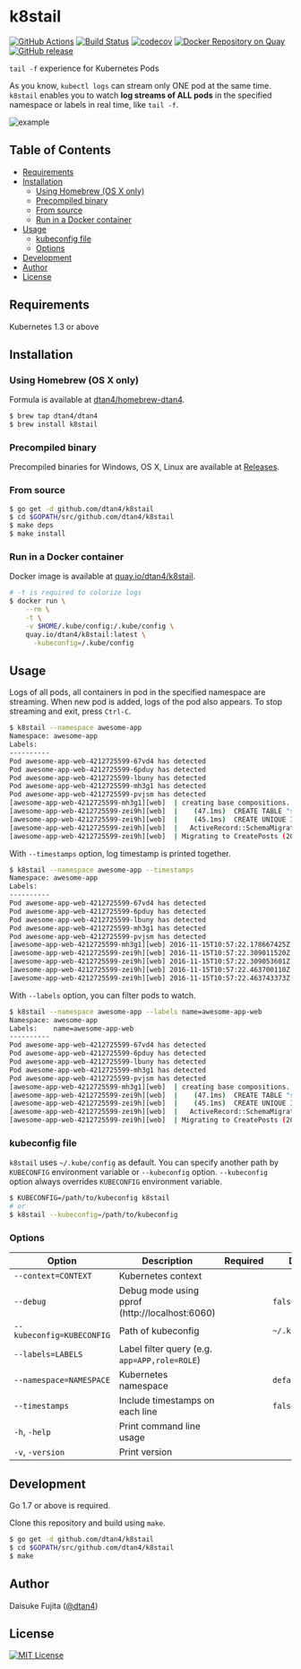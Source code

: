 # k8stail

[![GitHub Actions](https://github.com/dtan4/k8stail/workflows/Test/badge.svg)](https://github.com/dtan4/k8stail/actions?query=workflow%3ATest+branch%3Amaster)
[![Build Status](https://travis-ci.org/dtan4/k8stail.svg?branch=master)](https://travis-ci.org/dtan4/k8stail)
[![codecov](https://codecov.io/gh/dtan4/k8stail/branch/master/graph/badge.svg)](https://codecov.io/gh/dtan4/k8stail)
[![Docker Repository on Quay](https://quay.io/repository/dtan4/k8stail/status "Docker Repository on Quay")](https://quay.io/repository/dtan4/k8stail)
[![GitHub release](https://img.shields.io/github/release/dtan4/k8stail.svg)](https://github.com/dtan4/k8stail/releases)

`tail -f` experience for Kubernetes Pods

As you know, `kubectl logs` can stream only ONE pod at the same time. `k8stail` enables you to watch __log streams of ALL pods__ in the specified namespace or labels in real time, like `tail -f`.

![example](_images/example.png)

## Table of Contents

* [Requirements](#requirements)
* [Installation](#installation)
  + [Using Homebrew (OS X only)](#using-homebrew-os-x-only)
  + [Precompiled binary](#precompiled-binary)
  + [From source](#from-source)
  + [Run in a Docker container](#run-in-a-docker-container)
* [Usage](#usage)
  + [kubeconfig file](#kubeconfig-file)
  + [Options](#options)
* [Development](#development)
* [Author](#author)
* [License](#license)

## Requirements

Kubernetes 1.3 or above

## Installation

### Using Homebrew (OS X only)

Formula is available at [dtan4/homebrew-dtan4](https://github.com/dtan4/homebrew-dtan4).

```bash
$ brew tap dtan4/dtan4
$ brew install k8stail
```

### Precompiled binary

Precompiled binaries for Windows, OS X, Linux are available at [Releases](https://github.com/dtan4/k8stail/releases).

### From source

```bash
$ go get -d github.com/dtan4/k8stail
$ cd $GOPATH/src/github.com/dtan4/k8stail
$ make deps
$ make install
```

### Run in a Docker container

Docker image is available at [quay.io/dtan4/k8stail](https://quay.io/repository/dtan4/k8stail).

```bash
# -t is required to colorize logs
$ docker run \
    --rm \
    -t \
    -v $HOME/.kube/config:/.kube/config \
    quay.io/dtan4/k8stail:latest \
      -kubeconfig=/.kube/config
```

## Usage

Logs of all pods, all containers in pod in the specified namespace are streaming. When new pod is added, logs of the pod also appears.
To stop streaming and exit, press `Ctrl-C`.

```bash
$ k8stail --namespace awesome-app
Namespace: awesome-app
Labels:
----------
Pod awesome-app-web-4212725599-67vd4 has detected
Pod awesome-app-web-4212725599-6pduy has detected
Pod awesome-app-web-4212725599-lbuny has detected
Pod awesome-app-web-4212725599-mh3g1 has detected
Pod awesome-app-web-4212725599-pvjsm has detected
[awesome-app-web-4212725599-mh3g1][web]  | creating base compositions...
[awesome-app-web-4212725599-zei9h][web]  |    (47.1ms)  CREATE TABLE "schema_migrations" ("version" character varying NOT NULL)
[awesome-app-web-4212725599-zei9h][web]  |    (45.1ms)  CREATE UNIQUE INDEX  "unique_schema_migrations" ON "schema_migrations"  ("version")
[awesome-app-web-4212725599-zei9h][web]  |   ActiveRecord::SchemaMigration Load (1.8ms)  SELECT "schema_migrations".* FROM "schema_migrations"
[awesome-app-web-4212725599-zei9h][web]  | Migrating to CreatePosts (20160218082522)
```

With `--timestamps` option, log timestamp is printed together.


```bash
$ k8stail --namespace awesome-app --timestamps
Namespace: awesome-app
Labels:
----------
Pod awesome-app-web-4212725599-67vd4 has detected
Pod awesome-app-web-4212725599-6pduy has detected
Pod awesome-app-web-4212725599-lbuny has detected
Pod awesome-app-web-4212725599-mh3g1 has detected
Pod awesome-app-web-4212725599-pvjsm has detected
[awesome-app-web-4212725599-mh3g1][web] 2016-11-15T10:57:22.178667425Z  | creating base compositions...
[awesome-app-web-4212725599-zei9h][web] 2016-11-15T10:57:22.309011520Z  |    (47.1ms)  CREATE TABLE "schema_migrations" ("version" character varying NOT NULL)
[awesome-app-web-4212725599-zei9h][web] 2016-11-15T10:57:22.309053601Z  |    (45.1ms)  CREATE UNIQUE INDEX  "unique_schema_migrations" ON "schema_migrations"  ("version")
[awesome-app-web-4212725599-zei9h][web] 2016-11-15T10:57:22.463700110Z  |   ActiveRecord::SchemaMigration Load (1.8ms)  SELECT "schema_migrations".* FROM "schema_migrations"
[awesome-app-web-4212725599-zei9h][web] 2016-11-15T10:57:22.463743373Z  | Migrating to CreatePosts (20160218082522)
```

With `--labels` option, you can filter pods to watch.

```bash
$ k8stail --namespace awesome-app --labels name=awesome-app-web
Namespace: awesome-app
Labels:    name=awesome-app-web
----------
Pod awesome-app-web-4212725599-67vd4 has detected
Pod awesome-app-web-4212725599-6pduy has detected
Pod awesome-app-web-4212725599-lbuny has detected
Pod awesome-app-web-4212725599-mh3g1 has detected
Pod awesome-app-web-4212725599-pvjsm has detected
[awesome-app-web-4212725599-mh3g1][web]  | creating base compositions...
[awesome-app-web-4212725599-zei9h][web]  |    (47.1ms)  CREATE TABLE "schema_migrations" ("version" character varying NOT NULL)
[awesome-app-web-4212725599-zei9h][web]  |    (45.1ms)  CREATE UNIQUE INDEX  "unique_schema_migrations" ON "schema_migrations"  ("version")
[awesome-app-web-4212725599-zei9h][web]  |   ActiveRecord::SchemaMigration Load (1.8ms)  SELECT "schema_migrations".* FROM "schema_migrations"
[awesome-app-web-4212725599-zei9h][web]  | Migrating to CreatePosts (20160218082522)
```

### kubeconfig file

`k8stail` uses `~/.kube/config` as default. You can specify another path by `KUBECONFIG` environment variable or `--kubeconfig` option. `--kubeconfig` option always overrides `KUBECONFIG` environment variable.

```bash
$ KUBECONFIG=/path/to/kubeconfig k8stail
# or
$ k8stail --kubeconfig=/path/to/kubeconfig
```

### Options

|Option|Description|Required|Default|
|---------|-----------|-------|-------|
|`--context=CONTEXT`|Kubernetes context|||
|`--debug`|Debug mode using pprof (http://localhost:6060)||`false`|
|`--kubeconfig=KUBECONFIG`|Path of kubeconfig||`~/.kube/config`|
|`--labels=LABELS`|Label filter query (e.g. `app=APP,role=ROLE`)|||
|`--namespace=NAMESPACE`|Kubernetes namespace||`default`|
|`--timestamps`|Include timestamps on each line||`false`|
|`-h`, `-help`|Print command line usage|||
|`-v`, `-version`|Print version|||

## Development

Go 1.7 or above is required.

Clone this repository and build using `make`.

```bash
$ go get -d github.com/dtan4/k8stail
$ cd $GOPATH/src/github.com/dtan4/k8stail
$ make
```

## Author

Daisuke Fujita ([@dtan4](https://github.com/dtan4))

## License

[![MIT License](http://img.shields.io/badge/license-MIT-blue.svg?style=flat)](LICENSE)
